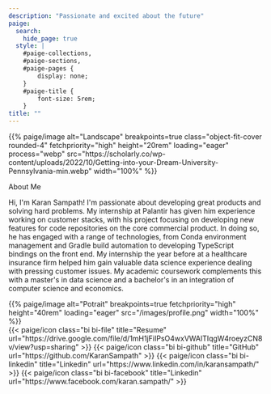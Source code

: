 ```yaml
---
description: "Passionate and excited about the future"
paige:
  search:
    hide_page: true
  style: |
    #paige-collections,
    #paige-sections,
    #paige-pages {
        display: none;
    }
    #paige-title {
        font-size: 5rem;
    }
title: ""
---
```


<p>{{% paige/image alt="Landscape" breakpoints=true class="object-fit-cover rounded-4" fetchpriority="high" height="20rem" loading="eager" process="webp" src="https://scholarly.co/wp-content/uploads/2022/10/Getting-into-your-Dream-University-Pennsylvania-min.webp" width="100%" %}}</p>

<p class="display-5 fw-bold h2 text-left">About Me</p>

<div class="container-fluid">
    <div class="col col-auto col-lg-7 px-0">
    <p class="lead text-left">Hi, I'm Karan Sampath! I'm passionate about developing great products and solving hard problems. My internship at Palantir has given him experience working on customer stacks, with his project focusing on developing new features for code repositories on the core commercial product. In doing so, he has engaged with a range of technologies, from Conda environment management and Gradle build automation to developing TypeScript bindings on the front end. My internship the year before at a healthcare insurance firm helped him gain valuable data science experience dealing with pressing customer issues. My academic coursework complements this with a master's in data science and a bachelor's in an integration of computer science and economics.</p>
    {{% paige/image alt="Potrait" breakpoints=true fetchpriority="high" height="40rem" loading="eager" src="/images/profile.png" width="100%" %}}
     </div>
</div>
<!-- 
<div class="column-gap-3 d-flex display-6 justify-content-center mb-3">
</div> -->



<div class="column-gap-3 d-flex display-6 justify-content-center mb-3">
    {{< paige/icon class="bi bi-file" title="Resume" url="https://drive.google.com/file/d/1mH1jFiIPsO4wxVWAlTIqgW4roeyzCN8v/view?usp=sharing" >}}
    {{< paige/icon class="bi bi-github" title="GitHub" url="https://github.com/KaranSampath" >}}
    {{< paige/icon class="bi bi-linkedin" title="Linkedin" url="https://www.linkedin.com/in/karansampath/" >}}
    {{< paige/icon class="bi bi-facebook" title="Linkedin" url="https://www.facebook.com/karan.sampath/" >}}
</div>

>

<!-- ![image](/images/profile.png?w=150&h=150) -->


